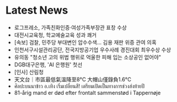 # Latest News
-  로그프레소, 가족친화인증·여성가족부장관 표창 수상
-  대전시교육청, 학교예술교육 성과 쾌거
-  [속보] 검찰, 민주당 부대변인 압수수색… 김용 재판 위증 관여 의혹
-  인천서구시설관리공단, 전국지방공기업 우수사례 경진대회 최우수상 수상
-  유의동 "청소년 고의 위법 행위로 억울한 피해 입는 소상공인 없어야"
-  DGB대구은행, 'AI 은행원' 첫선
-  [인사] 산림청
-  天文台｜市區最低氣溫降至8°C 大帽山僅錄負1.6°C
-  ศิลปะบนนาข้าว อ.เทิง เริ่มเปลี่ยนสี! เตรียมเปิดเป็นทางการช่วงส่งท้ายปี
-  81-årig mand er død efter frontalt sammenstød i Tappernøje

